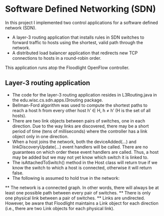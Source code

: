 # Software Defined Networking (SDN)
In this project I implemented two control applications for a software defined network (SDN). 

* A layer-3 routing application that installs rules in SDN switches to forward traffic to hosts using the shortest, valid path through the network. 
* A distributed load balancer application that redirects new TCP connections to hosts in a round-robin order.

This application runs atop the Floodlight OpenFlow controller.

## Layer-3 routing application

* The code for the layer-3 routing application resides in L3Routing.java in the edu.wisc.cs.sdn.apps.l3routing package.
* Bellman-Ford algorithm was used to compute the shortest paths to reach a host h from every other host h’ ∈ H, h ≠ h’ (H  is the set of all hosts).
* There are two link objects between pairs of switches, one in each direction. Due to the way links are discovered, there may be a short period of time (tens of milliseconds) where the controller has a link object only in one direction.
* When a host joins the network, both the deviceAdded(...) and linkDiscoveryUpdate(...) event handlers will be called. There are no guarantees on which order these event handlers are called.  Thus, a host may be added but we may not yet know which switch it is linked to. 
* The isAttachedToSwitch() method in the Host class will return true if we know the switch to which a host is connected, otherwise it will return false. 
* The following is assumed to hold true in the network:

** The network is a connected graph.  In other words, there will always be at least one possible path between every pair of switches.
** There is only one physical link between a pair of switches.
** Links are undirected. However, be aware that Floodlight maintains a Link object for each direction (i.e., there are two Link objects for each physical link).
